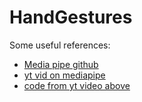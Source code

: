 # HandGestures

Some useful references:

<ul>
  <li><a href = "https://github.com/google/mediapipe/tree/master/mediapipe/python/solutions">Media pipe github</a>
  <li><a href = "https://github.com/nicknochnack/MediaPipeHandPose/blob/main/Handpose%20Tutorial.ipynb">yt vid on mediapipe</a>
  <li><a href = https://github.com/nicknochnack/MediaPipeHandPose/blob/main/Handpose%20Tutorial.ipynb>code from yt video above</a>
</ul>

